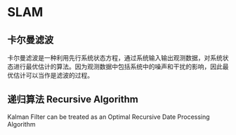 # SLAM

## 卡尔曼滤波

卡尔曼滤波是一种利用先行系统状态方程，通过系统输入输出观测数据，对系统状态进行最优估计的算法。因为观测数据中包括系统中的噪声和干扰的影响，因此最优估计可以当作是滤波的过程。

## 递归算法 Recursive Algorithm

Kalman Filter can be treated as an Optimal Recursive Date Processing Algorithm
